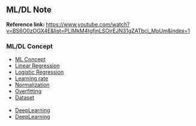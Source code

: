 ## ML/DL Note

<strong>Reference link: </strong>
https://www.youtube.com/watch?v=BS6O0zOGX4E&list=PLlMkM4tgfjnLSOjrEJN31gZATbcj_MpUm&index=1

### ML/DL Concept 
<ul>
    <li><a href="https://github.com/jiniljeil/ML-Note/blob/master/ML%20concept.md">ML Concept</a></li>
    <li><a href="https://github.com/jiniljeil/ML-Note/blob/master/Linear%20Regression.md">Linear Regression</a></li>
    <li><a href="https://github.com/jiniljeil/ML-Note/blob/master/Logistic%20Regrssion.md">Logistic Regression</a></li>
    <li><a href="https://github.com/jiniljeil/ML-Note/blob/master/Normalization.md">Learning rate</a></li>
    <li><a href="https://github.com/jiniljeil/ML-Note/blob/master/Normalization.md">Normalization</a></li>
    <li><a href="https://github.com/jiniljeil/ML-Note/blob/master/Overfitting.md">Overfitting</a></li>
    <li><a href="https://github.com/jiniljeil/ML-Note/blob/master/Overfitting.md">Dataset</a></li>
    <br>
    <li><a href="https://github.com/jiniljeil/ML-Note/blob/master/DeepLearning.md">DeepLearning</a></li>
    <li><a href="https://github.com/jiniljeil/ML-Note/blob/master/weight.md">DeepLearning</a></li>
</ul>

